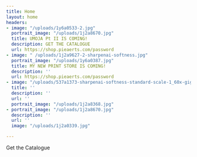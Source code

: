 ```yaml
---
title: Home
layout: home
headers:
- image: "/uploads/1y6a0533-2.jpg"
  portrait_image: "/uploads/1j2a8670.jpg"
  title: UMOJA Pt II IS COMING!
  description: GET THE CATALOGUE
  url: https://shop.pieaerts.com/password
- image: " /uploads/1j2a9627-2-sharpenai-softness.jpg"
  portrait_image: "/uploads/1y6a0387.jpg"
  title: MY NEW PRINT STORE IS COMING!
  description: ''
  url: https://shop.pieaerts.com/password
- image: "/uploads/537a1373-sharpenai-softness-standard-scale-1_60x-gigapixel.jpg"
  title: ''
  description: ''
  url: ''
  portrait_image: "/uploads/1j2a8368.jpg"
- portrait_image: "/uploads/1j2a8670.jpg"
  description: ''
  url: ''
  image: "/uploads/1j2a0339.jpg"

---
```

Get the Catalogue